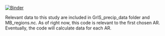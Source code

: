 [![Binder](https://mybinder.org/badge_logo.svg)](https://mybinder.org/v2/gh/annelise-waling/SMB-ARs/HEAD)

Relevant data to this study are included in GrIS_precip_data folder and MB_regions.nc. As of right now, this code is relevant to the first chosen AR. Eventually, the code will calculate data for each AR. 
